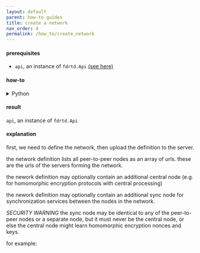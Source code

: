 ```yaml
---
layout: default
parent: how-to guides
title: create a network
nav_order: 4
permalink: /how_to/create_network
---
```


#### prerequisites

* `api`, an instance of `fdrtd.Api` [(see here)](../3_3_connect_to_the_server)

#### how-to

<details markdown="block">
  <summary> Python </summary>
 
```python
network_id = api.create_network(network_definition=
  {
    'nodes': [<url1>, <url2>, ..., <urlN>],
    'myself': <0 ... N-1>,
    'central': <url>,
    'sync': 'https://fdrtd.alice.com'
  })
```
</details>

#### result

`api`, an instance of `fdrtd.Api`

#### explanation

first, we need to define the network, then upload the definition to the server.

the network definition lists all peer-to-peer nodes as an array of urls.
these are the urls of the servers forming the network.

the nework definition may optionally contain an additional central node
(e.g. for homomorphic encryption protocols with central processing)

the nework definition may optionally contain an additional sync node
for synchronization services between the nodes in the network.

*SECURITY WARNING* the sync node may be identical to any of the peer-to-peer nodes
or a separate node, but it must never be the central node, or else the central
node might learn homomorphic encryption nonces and keys.

for example:
